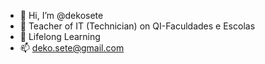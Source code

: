 - 👋 Hi, I’m @dekosete
- 🧐 Teacher of IT (Technician) on QI-Faculdades e Escolas
- 🤯 Lifelong Learning
- 📫 deko.sete@gmail.com

<!---
dekosete/dekosete is a ✨ special ✨ repository because its `README.md` (this file) appears on your GitHub profile.
You can click the Preview link to take a look at your changes.
--->
